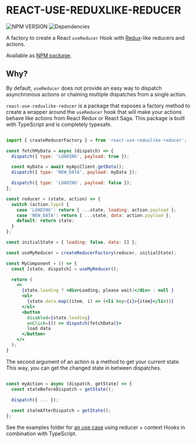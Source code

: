 # REACT-USE-REDUXLIKE-REDUCER

![NPM VERSION](https://img.shields.io/npm/v/react-use-reduxlike-reducer.svg)
![Dependencies](https://img.shields.io/badge/dependencies-none!%20%F0%9F%8E%89-lightgrey)

A factory to create a React `useReducer` Hook with [Redux](https://redux.js.org/basics/reducers)-like reducers and actions.

Available as [NPM package](https://www.npmjs.com/package/react-use-reduxlike-reducer).

## Why?

By default, `useReducer` does not provide an easy way to dispatch asynchronous actions or chaining multiple dispatches from a single action.

`react-use-reduxlike-reducer` is a package that exposes a factory method to create a wrapper around the `useReducer` hook that will make your actions behave like actions from React Redux or React Saga. This package is built with TypeScript and is completely typesafe.

```jsx

import { createReducerFactory } = from 'react-use-reduxlike-reducer';

const fetchMyData = async (dispatch) => {
  dispatch({ type: 'LOADING', payload: true });

  const myData = await myApiClient.getData();
  dispatch({ type: 'NEW_DATA', payload: myData });

  dispatch({ type: 'LOADING', payload: false });
};

const reducer = (state, action) => {
  switch (action.type) {
    case 'LOADING': return { ...state, loading: action.payload };
    case 'NEW_DATA': return { ...state, data: action.payload };
    default: return state;
  }
};

const initialState = { loading: false, data: [] };

const useMyReducer = createReducerFactory(reducer, initialState);

const MyComponent = () => {
  const [state, dispatch] = useMyReducer();

  return (
    <>
      {state.loading ? <div>Loading, please wait!</div> : null }
      <ul>
        {state.data.map((item, i) => (<li key={i}>{item}</li>))}
      </ul>
      <button
        disabled={state.loading}
        onClick={() => dispatch(fetchData)}>
        load data
      </button>
    </>
  );
}

```

The second argument of an action is a method to get your current state. This way, you can get the changed state in between dispatches.

```js

const myAction = async (dispatch, getState) => {
  const stateBeforeDispatch = getState();
  
  dispatch({ ... });

  const stateAfterDispatch = getState();
};
```

See the examples folder for [an use case](./examples/counter/my-component.tsx) using reducer + context Hooks in combination with TypeScript.
